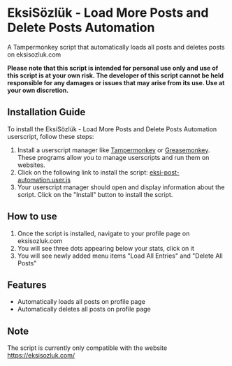 # EksiSözlük - Load More Posts and Delete Posts Automation

A Tampermonkey script that automatically loads all posts and deletes posts on eksisozluk.com

**Please note that this script is intended for personal use only and use of this script is at your own risk. The developer of this script cannot be held responsible for any damages or issues that may arise from its use. Use at your own discretion.**

## Installation Guide

To install the EksiSözlük - Load More Posts and Delete Posts Automation userscript, follow these steps:

1. Install a userscript manager like [Tampermonkey](https://tampermonkey.net/) or [Greasemonkey](https://www.greasespot.net/). These programs allow you to manage userscripts and run them on websites.
2. Click on the following link to install the script: [eksi-post-automation.user.js](https://github.com/baturkacamak/user-scripts/raw/master/eksi-post-automation/eksi-post-automation.user.js)
3. Your userscript manager should open and display information about the script. Click on the "Install" button to install the script.

## How to use

1. Once the script is installed, navigate to your profile page on eksisozluk.com
2. You will see three dots appearing below your stats, click on it
3. You will see newly added menu items "Load All Entries" and "Delete All Posts"

## Features

- Automatically loads all posts on profile page
- Automatically deletes all posts on profile page

## Note

The script is currently only compatible with the website https://eksisozluk.com/
